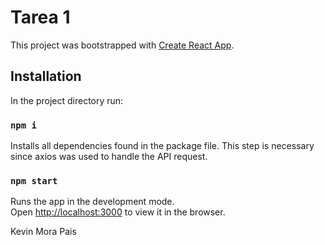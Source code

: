 # Tarea 1

This project was bootstrapped with [Create React App](https://github.com/facebook/create-react-app).

## Installation

In the project directory run:

### `npm i`

Installs all dependencies found in the package file.
This step is necessary since axios was used to handle the API request.

### `npm start`

Runs the app in the development mode.\
Open [http://localhost:3000](http://localhost:3000) to view it in the browser.

Kevin Mora Pais